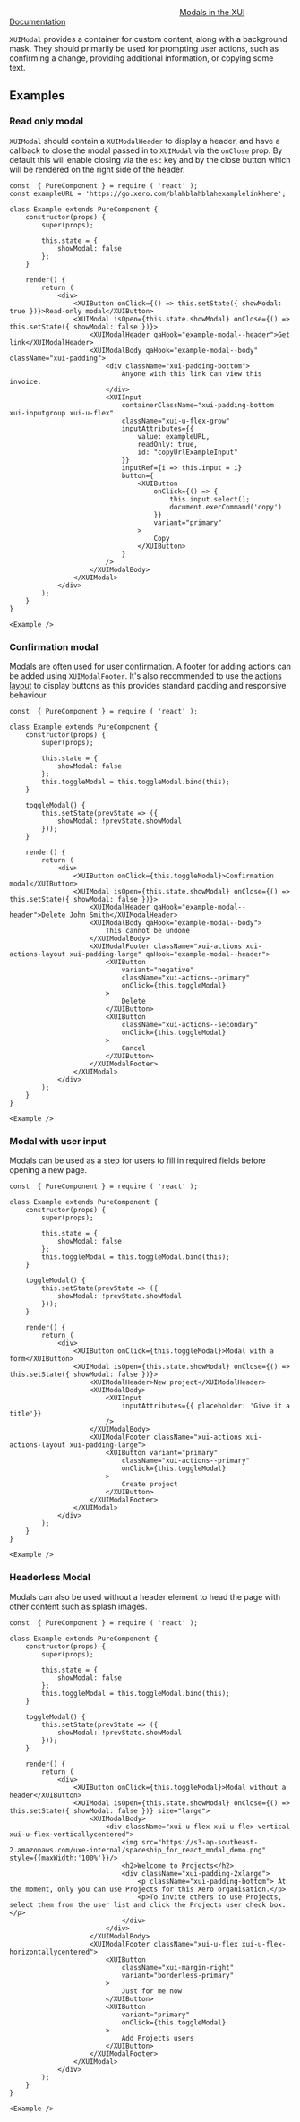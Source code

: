 <div class="xui-margin-vertical">
	<svg focusable="false" class="xui-icon xui-icon-inline xui-icon-large xui-icon-color-blue">
		<use xlink:href="#xui-icon-bookmark" role="presentation"/>
	</svg>
	<a href="../section-compounds-collectinginput-modals.html">Modals in the XUI Documentation</a>
</div>

`XUIModal` provides a container for custom content, along with a background mask. They should primarily be used for prompting user actions, such as confirming a change, providing additional information, or copying some text.

## Examples

### Read only modal

`XUIModal` should contain a `XUIModalHeader` to display a header, and have a callback to close the modal passed in to `XUIModal` via the `onClose` prop. By default this will enable closing via the `esc` key and by the close button which will be rendered on the right side of the header.

```
const  { PureComponent } = require ( 'react' );
const exampleURL = 'https://go.xero.com/blahblahblahexamplelinkhere';

class Example extends PureComponent {
	constructor(props) {
		super(props);

		this.state = {
			showModal: false
		};
	}

	render() {
		return (
			<div>
				<XUIButton onClick={() => this.setState({ showModal: true })}>Read-only modal</XUIButton>
				<XUIModal isOpen={this.state.showModal} onClose={() => this.setState({ showModal: false })}>
					<XUIModalHeader qaHook="example-modal--header">Get link</XUIModalHeader>
					<XUIModalBody qaHook="example-modal--body" className="xui-padding">
						<div className="xui-padding-bottom">
							Anyone with this link can view this invoice.
						</div>
						<XUIInput
							containerClassName="xui-padding-bottom xui-inputgroup xui-u-flex"
							className="xui-u-flex-grow"
							inputAttributes={{
								value: exampleURL,
								readOnly: true,
								id: "copyUrlExampleInput"
							}}
							inputRef={i => this.input = i}
							button={
								<XUIButton
									onClick={() => {
										this.input.select();
										document.execCommand('copy')
									}}
									variant="primary"
								>
									Copy
								</XUIButton>
							}
						/>
					</XUIModalBody>
				</XUIModal>
			</div>
		);
	}
}

<Example />
```

### Confirmation modal

Modals are often used for user confirmation. A footer for adding actions can be added using `XUIModalFooter`. It's also recommended to use the [actions layout](../section-building-blocks-controls-button.html#building-blocks-controls-button-12) to display buttons as this provides standard padding and responsive behaviour.

```
const  { PureComponent } = require ( 'react' );

class Example extends PureComponent {
	constructor(props) {
		super(props);

		this.state = {
			showModal: false
		};
		this.toggleModal = this.toggleModal.bind(this);
	}

	toggleModal() {
		this.setState(prevState => ({
			showModal: !prevState.showModal
		}));
	}

	render() {
		return (
			<div>
				<XUIButton onClick={this.toggleModal}>Confirmation modal</XUIButton>
				<XUIModal isOpen={this.state.showModal} onClose={() => this.setState({ showModal: false })}>
					<XUIModalHeader qaHook="example-modal--header">Delete John Smith</XUIModalHeader>
					<XUIModalBody qaHook="example-modal--body">
						This cannot be undone
					</XUIModalBody>
					<XUIModalFooter className="xui-actions xui-actions-layout xui-padding-large" qaHook="example-modal--header">
						<XUIButton
							variant="negative"
							className="xui-actions--primary"
							onClick={this.toggleModal}
						>
							Delete
						</XUIButton>
						<XUIButton
							className="xui-actions--secondary"
							onClick={this.toggleModal}
						>
							Cancel
						</XUIButton>
					</XUIModalFooter>
				</XUIModal>
			</div>
		);
	}
}

<Example />
```

### Modal with user input

Modals can be used as a step for users to fill in required fields before opening a new page.

```
const  { PureComponent } = require ( 'react' );

class Example extends PureComponent {
	constructor(props) {
		super(props);

		this.state = {
			showModal: false
		};
		this.toggleModal = this.toggleModal.bind(this);
	}

	toggleModal() {
		this.setState(prevState => ({
			showModal: !prevState.showModal
		}));
	}

	render() {
		return (
			<div>
				<XUIButton onClick={this.toggleModal}>Modal with a form</XUIButton>
				<XUIModal isOpen={this.state.showModal} onClose={() => this.setState({ showModal: false })}>
					<XUIModalHeader>New project</XUIModalHeader>
					<XUIModalBody>
						<XUIInput
							inputAttributes={{ placeholder: 'Give it a title'}}
						/>
					</XUIModalBody>
					<XUIModalFooter className="xui-actions xui-actions-layout xui-padding-large">
						<XUIButton variant="primary"
							className="xui-actions--primary"
							onClick={this.toggleModal}
						>
							Create project
						</XUIButton>
					</XUIModalFooter>
				</XUIModal>
			</div>
		);
	}
}

<Example />
```

### Headerless Modal

Modals can also be used without a header element to head the page with other content such as splash images.

```
const  { PureComponent } = require ( 'react' );

class Example extends PureComponent {
	constructor(props) {
		super(props);

		this.state = {
			showModal: false
		};
		this.toggleModal = this.toggleModal.bind(this);
	}

	toggleModal() {
		this.setState(prevState => ({
			showModal: !prevState.showModal
		}));
	}

	render() {
		return (
			<div>
				<XUIButton onClick={this.toggleModal}>Modal without a header</XUIButton>
				<XUIModal isOpen={this.state.showModal} onClose={() => this.setState({ showModal: false })} size="large">
					<XUIModalBody>
						<div className="xui-u-flex xui-u-flex-vertical xui-u-flex-verticallycentered">
							<img src="https://s3-ap-southeast-2.amazonaws.com/uxe-internal/spaceship_for_react_modal_demo.png" style={{maxWidth:'100%'}}/>
							<h2>Welcome to Projects</h2>
							<div className="xui-padding-2xlarge">
								<p className="xui-padding-bottom"> At the moment, only you can use Projects for this Xero organisation.</p>
								<p>To invite others to use Projects, select them from the user list and click the Projects user check box.</p>
							</div>
						</div>
					</XUIModalBody>
					<XUIModalFooter className="xui-u-flex xui-u-flex-horizontallycentered">
						<XUIButton
							className="xui-margin-right"
							variant="borderless-primary"
						>
							Just for me now
						</XUIButton>
						<XUIButton
							variant="primary"
							onClick={this.toggleModal}
						>
							Add Projects users
						</XUIButton>
					</XUIModalFooter>
				</XUIModal>
			</div>
		);
	}
}

<Example />
```
